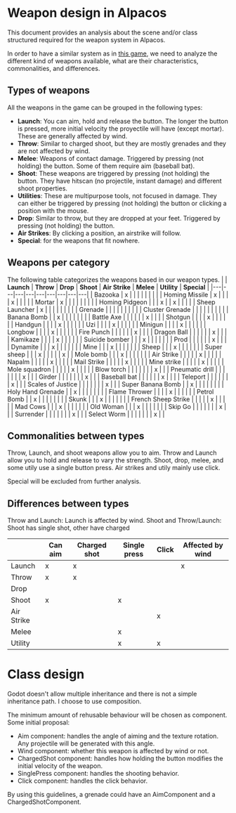 # Weapon design in Alpacos

This document provides an analysis about the scene and/or class structured required for the weapon system in Alpacos.

In order to have a similar system as in [this game](https://worms2d.info/Template:WA_weapons), we need to analyze the different kind of weapons available, what are their characteristics, commonalities, and differences.

## Types of weapons

All the weapons in the game can be grouped in the following types:
- **Launch**: You can aim, hold and release the button. The longer the button is pressed, more initial velocity the proyectile will have (except mortar). These are generally affected by wind.
- **Throw**: Similar to charged shoot, but they are mostly grenades and they are not affected by wind.
- **Melee**: Weapons of contact damage. Triggered by pressing (not holding) the button. Some of them require aim (baseball bat).
- **Shoot**: These weapons are triggered by pressing (not holding) the button. They have hitscan (no projectile, instant damage) and different shoot properties.
- **Utilities**: These are multipurpose tools, not focused in damage. They can either be triggered by pressing (not holding) the button or clicking a position with the mouse.
- **Drop**: Similar to throw, but they are dropped at your feet. Triggered by pressing (not holding) the button. 
- **Air Strikes**: By clicking a position, an airstrike will follow.
- **Special**: for the weapons that fit nowhere.
## Weapons per category

The following table categorizes the weapons based in our weapon types.
|  | **Launch** | **Throw** | **Drop** | **Shoot** | **Air Strike** | **Melee** | **Utility** | **Special** |
|---|---|---|---|---|---|---|---|---|
| Bazooka | x |  |  |  |  |  |  |  |
| Homing Missile | x |  |  |  | x |  |  |  |
| Mortar | x |  |  |  |  |  |  |  |
| Homing Pidgeon |  |  | x |  | x |  |  |  |
| Sheep Launcher | x |  |  |  |  |  |  |  |
| Grenade |  |  |  |  |  |  |  |  |
| Cluster Grenade |  |  |  |  |  |  |  |  |
| Banana Bomb |  | x |  |  |  |  |  |  |
| Battle Axe |  |  |  |  |  | x |  |  |
| Shotgun |  |  |  | x |  |  |  |  |
| Handgun |  |  |  | x |  |  |  |  |
| Uzi |  |  |  | x |  |  |  |  |
| Minigun |  |  |  | x |  |  |  |  |
| Longbow |  |  |  | x |  |  |  |  |
| Fire Punch |  |  |  |  |  | x |  |  |
| Dragon Ball |  |  |  |  |  | x |  |  |
| Kamikaze |  |  |  | x |  |  |  |  |
| Suicide bomber |  |  | x |  |  |  |  |  |
| Prod |  |  |  |  |  | x |  |  |
| Dynamite |  |  | x |  |  |  |  |  |
| Mine |  |  | x |  |  |  |  |  |
| Sheep |  |  | x |  |  |  |  |  |
| Super sheep |  |  | x |  |  |  |  | x |
| Mole bomb |  |  | x |  |  |  |  |  |
| Air Strike |  |  |  |  | x |  |  |  |
| Napalm |  |  |  |  | x |  |  |  |
| Mail Strike |  |  |  |  | x |  |  |  |
| Mine strike |  |  |  |  | x |  |  |  |
| Mole squadron |  |  |  |  | x |  |  |  |
| Blow torch |  |  |  |  |  |  | x |  |
| Pneumatic drill |  |  |  |  |  |  | x |  |
| Girder |  |  |  |  |  |  | x |  |
| Baseball bat |  |  |  |  |  | x |  |  |
| Teleport |  |  |  |  |  |  | x |  |
| Scales of Justice |  |  |  |  |  |  | x |  |
|  Super Banana Bomb  |  | x |  |  |  |  |  |  |
|  Holy Hand Grenade  |  | x |  |  |  |  |  |  |
|  Flame Thrower  |  |  |  | x |  |  |  |  |
|  Petrol Bomb  |  | x |  |  |  |  |  |  |
|  Skunk  |  |  | x |  |  |  |  |  |
|  French Sheep Strike  |  |  |  |  | x |  |  |  |
|  Mad Cows  |  |  | x |  |  |  |  |  |
|  Old Woman |  |  | x |  |  |  |  |  |
|  Skip Go  |  |  |  |  |  |  | x |  |
|  Surrender  |  |  |  |  |  |  | x |  |
|  Select Worm |  |  |  |  |  |  | x |  |

## Commonalities between types

Throw, Launch, and shoot weapons allow you to aim.
Throw and Launch allow you to hold and release to vary the strength.
Shoot, drop, melee, and some utily use a single button press.
Air strikes and utily mainly use click.

Special will be excluded from further analysis.

## Differences between types

Throw and Launch: Launch is affected by wind.
Shoot and Throw/Launch: Shoot has single shot, other have charged

|  | Can aim | Charged shot | Single press | Click | Affected by wind |
|---|---|---|---|---|---|
| Launch | x | x |  |  | x |
| Throw | x | x |  |  |  |
| Drop |  |  |  |  |  |
| Shoot | x |  | x |  |  |
| Air Strike |  |  |  | x |  |
| Melee |  |  | x |  |  |
| Utility  |  |  | x | x |  |

# Class design

Godot doesn't allow multiple inheritance and there is not a simple inheritance path. I choose to use composition.

The minimum amount of rehusable behaviour will be chosen as component.
Some initial proposal:
- Aim component: handles the angle of aiming and the texture rotation. Any projectile will be generated with this angle.
- Wind component: whether this weapon is affected by wind or not.
- ChargedShot component: handles how holding the button modifies the initial velocity of the weapon.
- SinglePress component: handles the shooting behavior.
- Click component: handles the click behavior.

By using this guidelines, a grenade could have an AimComponent and a ChargedShotComponent.